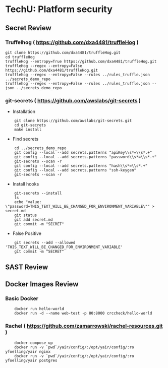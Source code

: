 
# TechU: Platform security 

## Secret Review

### Truffelhog ( https://github.com/dxa4481/truffleHog )


    git clone https://github.com/dxa4481/truffleHog.git
    cd truffleHog    
    truffleHog --entropy=True https://github.com/dxa4481/truffleHog.git
    truffleHog --regex --entropy=False https://github.com/dxa4481/truffleHog.git
    trufflehog --regex --entropy=False --rules ../rules_truffle.json ../secrets_demo_repo
    trufflehog --regex --entropy=False --rules ../rules_truffle.json --json ../secrets_demo_repo
    

### git-secrets ( https://github.com/awslabs/git-secrets )
    
- Installation

```
    git clone https://github.com/awslabs/git-secrets.git
    cd git-secrets
    make install
```

- Find secrets

```
    cd ../secrets_demo_repo
    git config --local --add secrets.patterns "apiKey\\s*=\\s*.+"
    git config --local --add secrets.patterns "password\\s*=\\s*.+"
    git-secrets --scan -r
    git config --local --add secrets.patterns "hash\\s*=\\s*.+"
    git config --local --add secrets.patterns "ssh-keygen"
    git-secrets --scan -r
```

- Install hooks

```
    git-secrets --install
    ls
    echo "value: \"password=THIS_TEXT_WILL_BE_CHANGED_FOR_ENVIRONMENT_VARIABLE\"" > secret.md
    git status
    git add secret.md
    git commit -m "SECRET"
```

- False Positive

```
    git secrets --add --allowed 'THIS_TEXT_WILL_BE_CHANGED_FOR_ENVIRONMENT_VARIABLE'
    git commit -m "SECRET"
```

## SAST Review

## Docker Images Review

### Basic Docker

```
    docker run hello-world
    docker run -d --name web-test -p 80:8000 crccheck/hello-world
```

### Rachel ( https://github.com/zamarrowski/rachel-resources.git )

```
    docker-compose up
    docker run -v `pwd`/yair/config/:/opt/yair/config/:ro yfoelling/yair nginx
    docker run -v `pwd`/yair/config/:/opt/yair/config/:ro yfoelling/yair postgres
```
